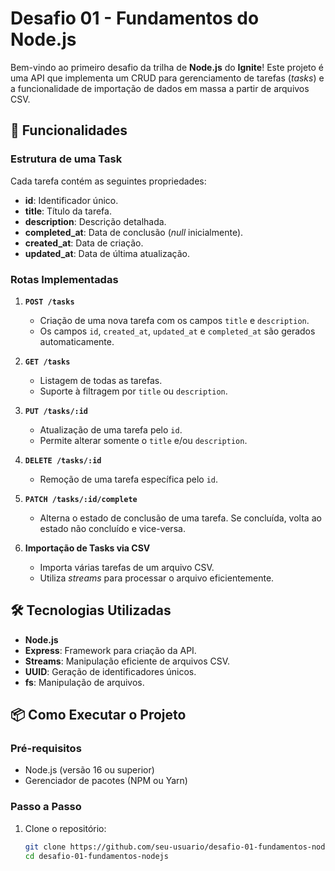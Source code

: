 # Desafio 01 - Fundamentos do Node.js

Bem-vindo ao primeiro desafio da trilha de **Node.js** do **Ignite**! Este projeto é uma API que implementa um CRUD para gerenciamento de tarefas (*tasks*) e a funcionalidade de importação de dados em massa a partir de arquivos CSV.

## 🚀 Funcionalidades

### Estrutura de uma Task
Cada tarefa contém as seguintes propriedades:
- **id**: Identificador único.
- **title**: Título da tarefa.
- **description**: Descrição detalhada.
- **completed_at**: Data de conclusão (*null* inicialmente).
- **created_at**: Data de criação.
- **updated_at**: Data de última atualização.

### Rotas Implementadas
1. **`POST /tasks`**  
   - Criação de uma nova tarefa com os campos `title` e `description`.
   - Os campos `id`, `created_at`, `updated_at` e `completed_at` são gerados automaticamente.

2. **`GET /tasks`**  
   - Listagem de todas as tarefas.
   - Suporte à filtragem por `title` ou `description`.

3. **`PUT /tasks/:id`**  
   - Atualização de uma tarefa pelo `id`.
   - Permite alterar somente o `title` e/ou `description`.

4. **`DELETE /tasks/:id`**  
   - Remoção de uma tarefa específica pelo `id`.

5. **`PATCH /tasks/:id/complete`**  
   - Alterna o estado de conclusão de uma tarefa. Se concluída, volta ao estado não concluído e vice-versa.

6. **Importação de Tasks via CSV**  
   - Importa várias tarefas de um arquivo CSV.
   - Utiliza *streams* para processar o arquivo eficientemente.

## 🛠 Tecnologias Utilizadas

- **Node.js**
- **Express**: Framework para criação da API.
- **Streams**: Manipulação eficiente de arquivos CSV.
- **UUID**: Geração de identificadores únicos.
- **fs**: Manipulação de arquivos.

## 📦 Como Executar o Projeto

### Pré-requisitos
- Node.js (versão 16 ou superior)
- Gerenciador de pacotes (NPM ou Yarn)

### Passo a Passo
1. Clone o repositório:
   ```bash
   git clone https://github.com/seu-usuario/desafio-01-fundamentos-nodejs.git
   cd desafio-01-fundamentos-nodejs
